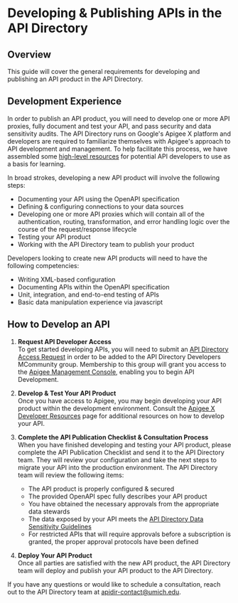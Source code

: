 # Developing & Publishing APIs in the API Directory

## Overview

This guide will cover the general requirements for developing and publishing an API product in the API Directory.

## Development Experience

In order to publish an API product, you will need to develop one or more API proxies, fully document and test your API, and pass security and data sensitivity audits. The API Directory runs on Google's Apigee X platform and developers are required to familiarize themselves with Apigee's approach to API development and management. To help facilitate this process, we have assembled some [high-level resources](apigee-dev-resources) for potential API developers to use as a basis for learning.

In broad strokes, developing a new API product will involve the following steps:

- Documenting your API using the OpenAPI specification
- Defining & configuring connections to your data sources
- Developing one or more API proxies which will contain all of the authentication, routing, transformation, and error handling logic over the course of the request/response lifecycle
- Testing your API product
- Working with the API Directory team to publish your product

Developers looking to create new API products will need to have the following competencies:

- Writing XML-based configuration
- Documenting APIs within the OpenAPI specification
- Unit, integration, and end-to-end testing of APIs
- Basic data manipulation experience via javascript

## How to Develop an API

1. **Request API Developer Access**  
   To get started developing APIs, you will need to submit an [API Directory Access Request](tdx-ticket) in order to be added to the API Directory Developers MCommunity group. Membership to this group will grant you access to the [Apigee Management Console](apigee), enabling you to begin API Development.

2. **Develop & Test Your API Product**  
   Once you have access to Apigee, you may begin developing your API product within the development environment. Consult the [Apigee X Developer Resources](apigee-dev-resources) page for additional resources on how to develop your API.

3. **Complete the API Publication Checklist & Consultation Process**  
   When you have finished developing and testing your API product, please complete the API Publication Checklist and send it to the API Directory team. They will review your configuration and take the next steps to migrate your API into the production environment. The API Directory team will review the following items:

   - The API product is properly configured & secured
   - The provided OpenAPI spec fully describes your API product
   - You have obtained the necessary approvals from the appropriate data stewards
   - The data exposed by your API meets the [API Directory Data Sensitivity Guidelines](sensitivity-guidelines)
   - For restricted APIs that will require approvals before a subscription is granted, the proper approval protocols have been defined

4. **Deploy Your API Product**  
   Once all parties are satisfied with the new API product, the API Directory team will deploy and publish your API product to the API Directory.

If you have any questions or would like to schedule a consultation, reach out to the API Directory team at apidir-contact@umich.edu.

[apigee]: https://apigee.google.com
[tdx-ticket]: https://teamdynamix.umich.edu/TDClient/30/Portal/Requests/TicketRequests/NewForm?ID=P0BnH7tZeYc_&RequestorType=Service
[apigee-dev-resources]: https://documentation.its.umich.edu/?q=node/3783
[sensitivity-guidelines]: https://documentation.its.umich.edu/node/3933
